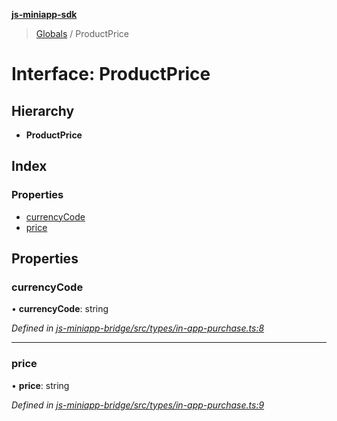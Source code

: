 **[js-miniapp-sdk](../README.md)**

> [Globals](../README.md) / ProductPrice

# Interface: ProductPrice

## Hierarchy

* **ProductPrice**

## Index

### Properties

* [currencyCode](productprice.md#currencycode)
* [price](productprice.md#price)

## Properties

### currencyCode

•  **currencyCode**: string

*Defined in [js-miniapp-bridge/src/types/in-app-purchase.ts:8](https://github.com/rakutentech/js-miniapp/blob/acdf92c/js-miniapp-bridge/src/types/in-app-purchase.ts#L8)*

___

### price

•  **price**: string

*Defined in [js-miniapp-bridge/src/types/in-app-purchase.ts:9](https://github.com/rakutentech/js-miniapp/blob/acdf92c/js-miniapp-bridge/src/types/in-app-purchase.ts#L9)*
